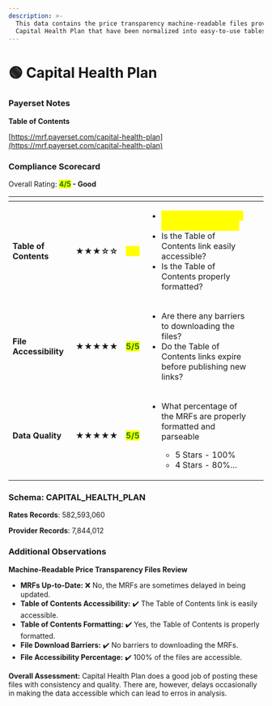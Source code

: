 ```yaml
---
description: >-
  This data contains the price transparency machine-readable files provided by
  Capital Health Plan that have been normalized into easy-to-use tables.
---
```


# 🟢 Capital Health Plan

### Payerset Notes

**Table of Contents**

[https://mrf.payerset.com/capital-health-plan](https://mrf.payerset.com/capital-health-plan)

### Compliance Scorecard

Overall Rating: <mark style="color:green;">**4/5**</mark>**&#x20;- Good**

<table data-view="cards"><thead><tr><th></th><th></th><th></th><th></th><th data-hidden data-card-cover data-type="files"></th></tr></thead><tbody><tr><td><strong>Table of Contents</strong></td><td><strong>★★★☆☆</strong></td><td><mark style="color:yellow;">3<strong>/5</strong></mark></td><td><p></p><ul><li><mark style="color:yellow;">Are the MRFs kept up to date each month?</mark> </li><li>Is the Table of Contents link easily accessible?</li><li>Is the Table of Contents properly formatted?</li></ul></td><td></td></tr><tr><td><strong>File Accessibility</strong></td><td><strong>★★★★★</strong></td><td><mark style="color:green;"><strong>5/5</strong></mark></td><td><ul><li>Are there any barriers to downloading the files?</li><li>Do the Table of Contents links expire before publishing new links?</li></ul></td><td></td></tr><tr><td><strong>Data Quality</strong></td><td><strong>★★★★★</strong></td><td><mark style="color:green;"><strong>5/5</strong></mark></td><td><ul><li><p>What percentage of the MRFs are properly formatted and parseable</p><ul><li>5 Stars - 100%</li><li>4 Stars - 80%...</li></ul></li></ul></td><td></td></tr></tbody></table>

### Schema: CAPITAL\_HEALTH\_PLAN

**Rates Records**: 582,593,060

**Provider Records**: 7,844,012

### Additional Observations

**Machine-Readable Price Transparency Files Review**

* **MRFs Up-to-Date:** ❌ No, the MRFs are sometimes delayed in being updated.
* **Table of Contents Accessibility:** ✔️ The Table of Contents link is easily accessible.
* **Table of Contents Formatting:** ✔️ Yes, the Table of Contents is properly formatted.
* **File Download Barriers:** ✔️ No barriers to downloading the MRFs.
* **File Accessibility Percentage:** ✔️ 100% of the files are accessible.

**Overall Assessment:** Capital Health Plan does a good job of posting these files with consistency and quality. There are, however, delays occasionally in making the data accessible which can lead to erros in analysis.
